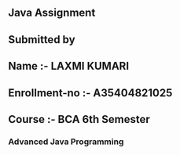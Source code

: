 ## Java Assignment
## Submitted by 
## Name :- LAXMI KUMARI
## Enrollment-no :- A35404821025
## Course :-  BCA 6th Semester
### Advanced Java Programming	


